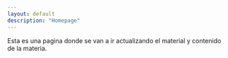 ```yaml
---
layout: default
description: "Homepage"
---
```


Esta es una pagina donde se van a ir actualizando el material y contenido de la materia.